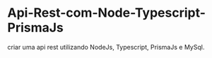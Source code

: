 # Api-Rest-com-Node-Typescript-PrismaJs
 criar uma api rest utilizando NodeJs, Typescript, PrismaJs e MySql.
